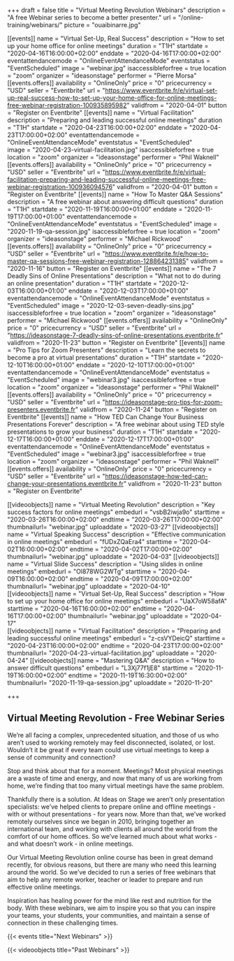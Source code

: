 +++
draft 			= false
title 			= "Virtual Meeting Revolution Webinars"
description		= "A free Webinar series to become a better presenter."
url	 			= "/online-training/webinars/"
picture			= "ouaibinarre.jpg"

[[events]]
	name		= "Virtual Set-Up, Real Success"
	description	= "How to set up your home office for online meetings"
	duration	= "T1H"
	startdate	= "2020-04-16T16:00:00+02:00"
	enddate		= "2020-04-16T17:00:00+02:00"
	eventattendancemode = "OnlineEventAttendanceMode"
	eventstatus	= "EventScheduled"
	image		= "webinar.jpg"
	isaccessibleforfree = true
	location		= "zoom"
	organizer	= "ideasonstage"
	performer	= "Pierre Morsa"
	[[events.offers]]
		availability = "OnlineOnly"
		price		= "0"
		pricecurrency = "USD"
		seller 		= "Eventbrite"
		url 			= "https://www.eventbrite.fr/e/virtual-set-up-real-success-how-to-set-up-your-home-office-for-online-meetings-free-webinar-registration-100935895982"
		validfrom 	= "2020-04-01"
		button 		= "Register on Eventbrite"
[[events]]
	name		= "Virtual Facilitation"
	description	= "Preparing and leading successful online meetings"
	duration	= "T1H"
	startdate	= "2020-04-23T16:00:00+02:00"
	enddate		= "2020-04-23T17:00:00+02:00"
	eventattendancemode = "OnlineEventAttendanceMode"
	eventstatus	= "EventScheduled"		
	image		= "2020-04-23-virtual-facilitation.jpg"
	isaccessibleforfree = true
	location		= "zoom"
	organizer	= "ideasonstage"
	performer	= "Phil Waknell"
	[[events.offers]]
		availability = "OnlineOnly"
		price 		= "0"
		pricecurrency = "USD"
		seller 		= "Eventbrite"
		url 			= "https://www.eventbrite.fr/e/virtual-facilitation-preparing-and-leading-successful-online-meetings-free-webinar-registration-100936094576"
		validfrom 	= "2020-04-01"
		button 		= "Register on Eventbrite"
[[events]]
	name		= "How To Master Q&A Sessions"
	description	= "A free webinar about answering difficult questions"
	duration	= "T1H"
	startdate	= "2020-11-19T16:00:00+01:00"
	enddate		= "2020-11-19T17:00:00+01:00"
	eventattendancemode = "OnlineEventAttendanceMode"
	eventstatus	= "EventScheduled"
	image		= "2020-11-19-qa-session.jpg"
	isaccessibleforfree = true
	location		= "zoom"
	organizer	= "ideasonstage"
	performer	= "Michael Rickwood"
	[[events.offers]]
		availability = "OnlineOnly"
		price 		= "0"
		pricecurrency = "USD"
		seller 		= "Eventbrite"
		url 			= "https://www.eventbrite.fr/e/how-to-master-qa-sessions-free-webinar-registration-128864231385"
		validfrom 	= "2020-11-16"
		button 		= "Register on Eventbrite"
[[events]]
	name		= "The 7 Deadly Sins of Online Presentations"
	description	= "What not to do during an online presentation"
	duration	= "T1H"
	startdate	= "2020-12-03T16:00:00+01:00"
	enddate		= "2020-12-03T17:00:00+01:00"
	eventattendancemode = "OnlineEventAttendanceMode"
	eventstatus	= "EventScheduled"
	image		= "2020-12-03-seven-deadly-sins.jpg"
	isaccessibleforfree = true
	location		= "zoom"
	organizer	= "ideasonstage"
	performer	= "Michael Rickwood"
	[[events.offers]]
		availability = "OnlineOnly"
		price 		= "0"
		pricecurrency = "USD"
		seller 		= "Eventbrite"
		url 			= "https://ideasonstage-7-deadly-sins-of-online-presentations.eventbrite.fr"
		validfrom 	= "2020-11-23"
		button 		= "Register on Eventbrite"
[[events]]
	name		= "Pro Tips for Zoom Presenters"
	description	= "Learn the secrets to become a pro at virtual presentations"
	duration	= "T1H"
	startdate	= "2020-12-10T16:00:00+01:00"
	enddate		= "2020-12-10T17:00:00+01:00"
	eventattendancemode = "OnlineEventAttendanceMode"
	eventstatus	= "EventScheduled"
	image		= "webinar3.jpg"
	isaccessibleforfree = true
	location		= "zoom"
	organizer	= "ideasonstage"
	performer	= "Phil Waknell"
	[[events.offers]]
		availability = "OnlineOnly"
		price 		= "0"
		pricecurrency = "USD"
		seller 		= "Eventbrite"
		url 			= "https://ideasonstage-pro-tips-for-zoom-presenters.eventbrite.fr"
		validfrom 	= "2020-11-24"
		button 		= "Register on Eventbrite"
[[events]]
	name		= "How TED Can Change Your Business Presentations Forever"
	description	= "A free webinar about using TED style presentations to grow your business"
	duration	= "T1H"
	startdate	= "2020-12-17T16:00:00+01:00"
	enddate		= "2020-12-17T17:00:00+01:00"
	eventattendancemode = "OnlineEventAttendanceMode"
	eventstatus	= "EventScheduled"
	image		= "webinar3.jpg"
	isaccessibleforfree = true
	location		= "zoom"
	organizer	= "ideasonstage"
	performer	= "Phil Waknell"
	[[events.offers]]
		availability = "OnlineOnly"
		price 		= "0"
		pricecurrency = "USD"
		seller 		= "Eventbrite"
		url 			= "https://ideasonstage-how-ted-can-change-your-presentations.eventbrite.fr"
		validfrom 	= "2020-11-23"
		button 		= "Register on Eventbrite"

				
[[videoobjects]]
	name		= "Virtual Meeting Revolution"
	description	= "Key success factors for online meetings"
	embedurl		= "vsbB2iwja9o"
	starttime	= "2020-03-26T16:00:00+02:00"
	endtime		= "2020-03-26T17:00:00+02:00"
	thumbnailurl= "webinar.jpg"
	uploaddate	= "2020-03-27"
[[videoobjects]]
	name		= "Virtual Speaking Success"
	description	= "Effective communication in online meetings"
	embedurl		= "fUDxZQaEra4"
	starttime	= "2020-04-02T16:00:00+02:00"
	endtime		= "2020-04-02T17:00:00+02:00"
	thumbnailurl= "webinar.jpg"
	uploaddate	= "2020-04-03"
[[videoobjects]]
	name		= "Virtual Slide Success"
	description	= "Using slides in online meetings"
	embedurl		= "Ol878WG2WTg"
	starttime	= "2020-04-09T16:00:00+02:00"
	endtime		= "2020-04-09T17:00:00+02:00"
	thumbnailurl= "webinar.jpg"
	uploaddate	= "2020-04-10"	
[[videoobjects]]
	name		= "Virtual Set-Up, Real Success"
	description	= "How to set up your home office for online meetings"
	embedurl		= "UaX7oW58afA"
	starttime	= "2020-04-16T16:00:00+02:00"
	endtime		= "2020-04-16T17:00:00+02:00"
	thumbnailurl= "webinar.jpg"
	uploaddate	= "2020-04-17"	
[[videoobjects]]
	name		= "Virtual Facilitation"
	description	= "Preparing and leading successful online meetings"
	embedurl		= "z-csVYDeicQ"
	starttime	= "2020-04-23T16:00:00+02:00"
	endtime		= "2020-04-23T17:00:00+02:00"
	thumbnailurl= "2020-04-23-virtual-facilitation.jpg"
	uploaddate	= "2020-04-24"
[[videoobjects]]
	name		= "Mastering Q&A"
	description	= "How to answer difficult questions"
	embedurl		= "L3Xj77f1jE8"
	starttime	= "2020-11-19T16:00:00+02:00"
	endtime		= "2020-11-19T16:30:00+02:00"
	thumbnailurl= "2020-11-19-qa-session.jpg"
	uploaddate	= "2020-11-20"
	
+++

## Virtual Meeting Revolution - Free Webinar Series

We’re all facing a complex, unprecedented situation, and those of us who aren’t used to working remotely may feel disconnected, isolated, or lost. Wouldn’t it be great if every team could use virtual meetings to keep a sense of community and connection?

Stop and think about that for a moment. Meetings? Most physical meetings are a waste of time and energy, and now that many of us are working from home, we’re finding that too many virtual meetings have the same problem.

Thankfully there is a solution. At Ideas on Stage we aren’t only presentation specialists: we’ve helped clients to prepare online and offline meetings - with or without presentations - for years now. More than that, we’ve worked remotely ourselves since we began in 2010, bringing together an international team, and working with clients all around the world from the comfort of our home offices. So we’ve learned much about what works - and what doesn’t work - in online meetings. 

Our Virtual Meeting Revolution online course has been in great demand recently, for obvious reasons, but there are many who need this learning around the world. So we’ve decided to run a series of free webinars that aim to help any remote worker, teacher or leader to prepare and run effective online meetings.

Inspiration has healing power for the mind like rest and nutrition for the body. With these webinars, we aim to inspire you so that you can inspire your teams, your students, your communities, and maintain a sense of connection in these challenging times.

{{< events title="Next Webinars" >}}

{{< videoobjects title="Past Webinars" >}}